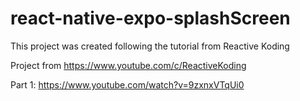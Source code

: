 # react-native-expo-splashScreen

This project was created following the tutorial from Reactive Koding

Project from https://www.youtube.com/c/ReactiveKoding

Part 1: https://www.youtube.com/watch?v=9zxnxVTqUi0
